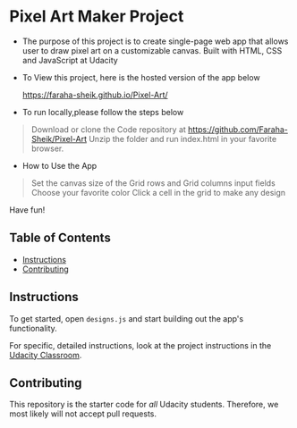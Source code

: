 # Pixel Art Maker Project

- The purpose of this project is to create single-page web app that allows user to draw pixel art on a customizable canvas.
  Built with HTML, CSS and JavaScript at Udacity

- To View this project, here is the hosted version of the app below

  https://faraha-sheik.github.io/Pixel-Art/
  
- To run locally,please follow the steps below

> Download or clone the Code repository at https://github.com/Faraha-Sheik/Pixel-Art
> Unzip the folder and run index.html in your favorite browser.

- How to Use the App
> Set the canvas size of the Grid rows and Grid columns input fields
> Choose your favorite color
> Click a cell in the grid to make any design

Have fun!






## Table of Contents

* [Instructions](#instructions)
* [Contributing](#contributing)

## Instructions

To get started, open `designs.js` and start building out the app's functionality.

For specific, detailed instructions, look at the project instructions in the [Udacity Classroom](https://classroom.udacity.com/me).

## Contributing

This repository is the starter code for _all_ Udacity students. Therefore, we most likely will not accept pull requests.
